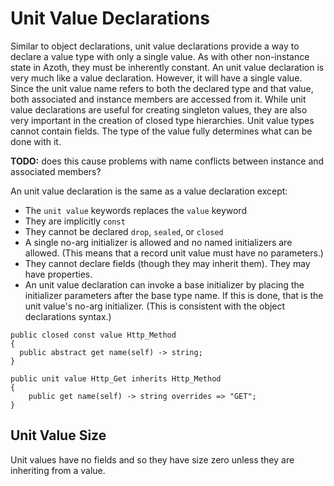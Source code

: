 # Unit Value Declarations

Similar to object declarations, unit value declarations provide a way to declare a value type with
only a single value. As with other non-instance state in Azoth, they must be inherently constant. An
unit value declaration is very much like a value declaration. However, it will have a single value.
Since the unit value name refers to both the declared type and that value, both associated and
instance members are accessed from it. While unit value declarations are useful for creating
singleton values, they are also very important in the creation of closed type hierarchies. Unit
value types cannot contain fields. The type of the value fully determines what can be done with it.

**TODO:** does this cause problems with name conflicts between instance and associated members?

An unit value declaration is the same as a value declaration except:

* The `unit value` keywords replaces the `value` keyword
* They are implicitly `const`
* They cannot be declared `drop`, `sealed`, or `closed`
* A single no-arg initializer is allowed and no named initializers are allowed. (This means that a
  record unit value must have no parameters.)
* They cannot declare fields (though they may inherit them). They may have properties.
* An unit value declaration can invoke a base initializer by placing the initializer parameters
  after the base type name. If this is done, that is the unit value's no-arg initializer. (This is
  consistent with the object declarations syntax.)

```azoth
public closed const value Http_Method
{
  public abstract get name(self) -> string;
}

public unit value Http_Get inherits Http_Method
{
    public get name(self) -> string overrides => "GET";
}
```

## Unit Value Size

Unit values have no fields and so they have size zero unless they are inheriting from a value.
